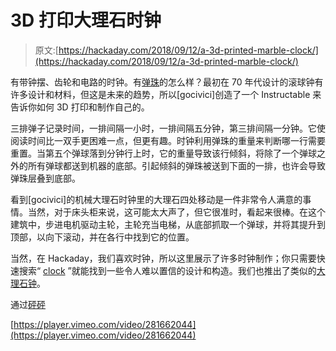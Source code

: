 # 3D 打印大理石时钟

> 原文:[https://hackaday.com/2018/09/12/a-3d-printed-marble-clock/](https://hackaday.com/2018/09/12/a-3d-printed-marble-clock/)

有带钟摆、齿轮和电路的时钟。有[弹珠](https://www.instructables.com/id/Marble-Clock/)的怎么样？最初在 70 年代设计的滚球钟有许多设计和材料，但这是未来的趋势，所以[gocivici]创造了一个 Instructable 来告诉你如何 3D 打印和制作自己的。

三排弹子记录时间，一排间隔一小时，一排间隔五分钟，第三排间隔一分钟。它使阅读时间比一双手更困难一点，但更有趣。时钟利用弹珠的重量来判断哪一行需要重置。当第五个弹球落到分钟行上时，它的重量导致该行倾斜，将除了一个弹球之外的所有弹球都送到机器的底部。引起倾斜的弹珠被送到下面的一排，也许会导致弹珠层叠到底部。

看到[gocivici]的机械大理石时钟里的大理石四处移动是一件非常令人满意的事情。当然，对于床头柜来说，这可能太大声了，但它很准时，看起来很棒。在这个建筑中，步进电机驱动主轮，主轮充当电梯，从底部抓取一个弹球，并将其提升到顶部，以向下滚动，并在各行中找到它的位置。

当然，在 Hackaday，我们喜欢时钟，所以这里展示了许多时钟制作；你只需要快速搜索“ [clock](https://hackaday.com/?s=clock) ”就能找到一些令人难以置信的设计和构造。我们也推出了类似的[大理石钟](https://hackaday.com/2014/05/28/mechanical-clock-relies-on-marbles-to-tick/)。

通过[砰砰](https://boingboing.net/2018/09/06/how-to-make-a-3d-printed-rolli.html)

[https://player.vimeo.com/video/281662044](https://player.vimeo.com/video/281662044)